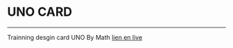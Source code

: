 # UNO CARD
___________

Trainning desgin card UNO By Math
[lien en live](https://warolucky24.github.io/UNO_card/)
